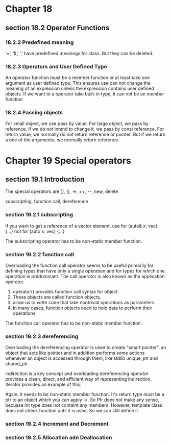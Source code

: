 Chapter 18
==========

section 18.2 Operator Functions
------------

### 18.2.2 Predefined meaning
‘=’, ‘&’, ‘,’ have predefined meanings for class. But they can be deleted.

### 18.2.3 Operators and User Defined Type
An operator function must be a member function or at least take one argument as user defined type.
This ensures use can not change the meaning of an expression unless the expression contains user defined objects.
If we want to a operator take built-in type, it can not be an member function

### 18.2.4 Passing objects
For small object, we use pass by value. For large object, we pass by reference. If we do not intend to change it, we pass by const reference.
For return value, we normally do not return reference or pointer. But if we return a one of the arguments, we normally return reference.

Chapter 19 Special operators
==========

section 19.1 Introduction
-------------------------
The special operators are
[], (), ->, ++, --, new, delete

subscripting, function call, dereference

### section 19.2.1 subscripting

If you want to get a reference of a vector element.
use for (auto& x: vec) {...}
not for (auto x: vec) {...}

The subscripting operator has to be non-static member function.

### section 19.2.2 function call

Overloading the function call operator seems to be useful primarily for defining types
that have only a single operation and for types for which one operation is predominant. The call
operator is also known as the application operator.

1. operator() provides function call syntax for object.
2. These objects are called function objects.
3. allow us to write code that take nontrivial operations as parameters.
4. In many cases, function objects need to hold data to perform their operations.

The function call operator has to be non-static member function.

### section 19.2.3 dereferencing

Overloading the dereferencing operator is used to create "smart pointer",
an object that acts like pointer and in addition performs some actions whenever
an object is accessed through them, like stdlib unique_ptr and shared_ptr.

indirection is a key concept and overloading dereferencing operator provides a clean,
direct, and efficient way of representing indirection. Iterator provides an example of this.

Again, it needs to be non-static member function. It's return type must be a ptr to an object
which you can apply ->. So Ptr<int> does not make any sense, becuase int type does not containt
any members. However, template class does not
check function until it is used. So we can still define it.

### section 19.2.4 Increment and Decrement
### section 19.2.5 Allocation adn Deallocation
